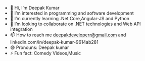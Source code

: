 - 👋 Hi, I’m Deepak Kumar
- 👀 I’m interested in programming and software development
- 🌱 I’m currently learning .Net Core,Angular-JS and Python
- 💞️ I’m looking to collaborate on .NET technologies and Web API integration
- 📫 How to reach me deepakdeveloperr@gmail.com and linkedin.com/in/deepak-kumar-9614ab281
- 😄 Pronouns: Deepak kumar
- ⚡ Fun fact: Comedy Videos,Music

<!---
DeepakDeveloperr/DeepakDeveloperr is a ✨ special ✨ repository because its `README.md` (this file) appears on your GitHub profile.
You can click the Preview link to take a look at your changes.
--->

